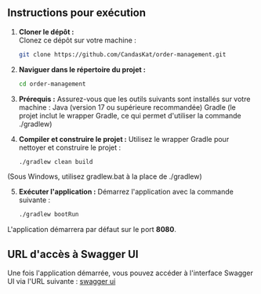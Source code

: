 ## Instructions pour exécution

1. **Cloner le dépôt :**  
   Clonez ce dépôt sur votre machine :
   ```bash
   git clone https://github.com/CandasKat/order-management.git

2. **Naviguer dans le répertoire du projet :**
    ```bash
    cd order-management

3. **Prérequis :** 
   Assurez-vous que les outils suivants sont installés sur votre machine :
   Java (version 17 ou supérieure recommandée)
   Gradle (le projet inclut le wrapper Gradle, ce qui permet d'utiliser la commande ./gradlew)

4. **Compiler et construire le projet :** Utilisez le wrapper Gradle pour nettoyer et construire le projet :
    ```bash
   ./gradlew clean build

(Sous Windows, utilisez gradlew.bat à la place de ./gradlew)

5. **Exécuter l'application :** Démarrez l'application avec la commande suivante :
    ```bash
   ./gradlew bootRun

L'application démarrera par défaut sur le port **8080**.

## URL d'accès à Swagger UI
Une fois l'application démarrée, vous pouvez accéder à l'interface Swagger UI via l'URL suivante :
[swagger ui](http://localhost:8080/swagger-ui/index.html)



